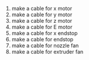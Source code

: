 1. make a cable for x motor
1. make a cable for y motor
1. make a cable for z motor
1. make a cable for E motor
1. make a cable for x endstop
1. make a cable for endstop
1. make a cable for nozzle fan
1. make a cable for extruder fan

